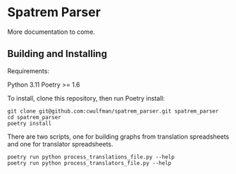 # Spatrem Parser

More documentation to come.

## Building and Installing

Requirements:

Python 3.11
Poetry >= 1.6

To install, clone this repository, then run Poetry install:

``` shell
git clone git@github.com:cwulfman/spatrem_parser.git spatrem_parser
cd spatrem_parser
poetry install
```

There are two scripts, one for building graphs from translation spreadsheets and one for translator spreadsheets.

``` shell
poetry run python process_translations_file.py --help
poetry run python process_translators_file.py --help
```
